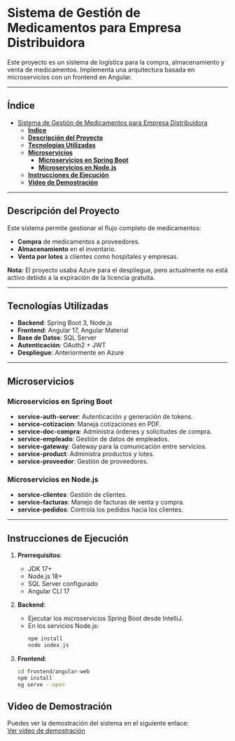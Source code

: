 # Sistema de Gestión de Medicamentos para Empresa Distribuidora

Este proyecto es un sistema de logística para la compra, almacenamiento y venta de medicamentos. Implementa una arquitectura basada en microservicios con un frontend en Angular.

---

## **Índice**
- [Sistema de Gestión de Medicamentos para Empresa Distribuidora](#sistema-de-gestión-de-medicamentos-para-empresa-distribuidora)
  - [**Índice**](#índice)
  - [**Descripción del Proyecto**](#descripción-del-proyecto)
  - [**Tecnologías Utilizadas**](#tecnologías-utilizadas)
  - [**Microservicios**](#microservicios)
    - [**Microservicios en Spring Boot**](#microservicios-en-spring-boot)
    - [**Microservicios en Node.js**](#microservicios-en-nodejs)
  - [**Instrucciones de Ejecución**](#instrucciones-de-ejecución)
  - [**Video de Demostración**](#video-de-demostración)

---

## **Descripción del Proyecto**
Este sistema permite gestionar el flujo completo de medicamentos:
- **Compra** de medicamentos a proveedores.
- **Almacenamiento** en el inventario.
- **Venta por lotes** a clientes como hospitales y empresas.

**Nota:** El proyecto usaba Azure para el despliegue, pero actualmente no está activo debido a la expiración de la licencia gratuita.

---

## **Tecnologías Utilizadas**
- **Backend**: Spring Boot 3, Node.js
- **Frontend**: Angular 17, Angular Material
- **Base de Datos**: SQL Server
- **Autenticación**: OAuth2 + JWT
- **Despliegue**: Anteriormente en Azure

---

## **Microservicios**
### **Microservicios en Spring Boot**
- **service-auth-server**: Autenticación y generación de tokens.
- **service-cotizacion**: Maneja cotizaciones en PDF.
- **service-doc-compra**: Administra órdenes y solicitudes de compra.
- **service-empleado**: Gestión de datos de empleados.
- **service-gateway**: Gateway para la comunicación entre servicios.
- **service-product**: Administra productos y lotes.
- **service-proveedor**: Gestión de proveedores.

### **Microservicios en Node.js**
- **service-clientes**: Gestión de clientes.
- **service-facturas**: Manejo de facturas de venta y compra.
- **service-pedidos**: Controla los pedidos hacia los clientes.

---

## **Instrucciones de Ejecución**
1. **Prerrequisitos**:
   - JDK 17+
   - Node.js 18+
   - SQL Server configurado
   - Angular CLI 17

2. **Backend**:
   - Ejecutar los microservicios Spring Boot desde IntelliJ.
   - En los servicios Node.js:
     ```bash
     npm install
     node index.js
     ```

3. **Frontend**:
   ```bash
   cd frontend/angular-web
   npm install
   ng serve --open


## **Video de Demostración**
Puedes ver la demostración del sistema en el siguiente enlace:  
[Ver video de demostración]([ENLACE_DE_ONEDRIVE](https://unmsmmail-my.sharepoint.com/:v:/g/personal/carlos_espinoza23_unmsm_edu_pe/EVVBBoGTIY9Pq8yRBDcBzBkB71-z9MlMVYhYp9qtdfGsig?nav=eyJyZWZlcnJhbEluZm8iOnsicmVmZXJyYWxBcHAiOiJPbmVEcml2ZUZvckJ1c2luZXNzIiwicmVmZXJyYWxBcHBQbGF0Zm9ybSI6IldlYiIsInJlZmVycmFsTW9kZSI6InZpZXciLCJyZWZlcnJhbFZpZXciOiJNeUZpbGVzTGlua0NvcHkifX0&e=yISCyr))